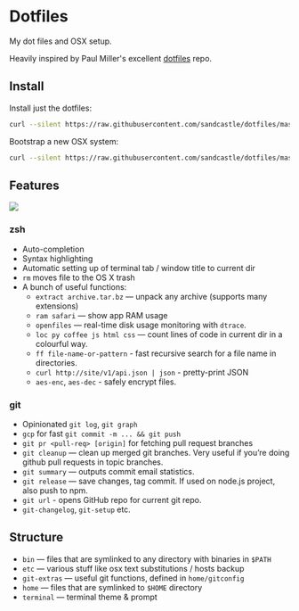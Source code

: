 # Dotfiles
My dot files and OSX setup.

Heavily inspired by Paul Miller's excellent [dotfiles](https://github.com/paulmillr/dotfiles) repo.


## Install

Install just the dotfiles:

```bash
curl --silent https://raw.githubusercontent.com/sandcastle/dotfiles/master/install.sh | sh
```

Bootstrap a new OSX system:

```bash
curl --silent https://raw.githubusercontent.com/sandcastle/dotfiles/master/bootstrap-osx.sh | sh
```


## Features

![](https://cloud.githubusercontent.com/assets/574696/3210643/80f11554-eed7-11e3-8c8f-5509bc304fc7.png)

### zsh

* Auto-completion
* Syntax highlighting
* Automatic setting up of terminal tab / window title to current dir
* `rm` moves file to the OS X trash
* A bunch of useful functions:
    * `extract archive.tar.bz` — unpack any archive (supports many extensions)
    * `ram safari` — show app RAM usage
    * `openfiles` — real-time disk usage monitoring with `dtrace`.
    * `loc py coffee js html css` — count lines of code in current dir in a colourful way.
    * `ff file-name-or-pattern` - fast recursive search for a file name in directories.
    * `curl http://site/v1/api.json | json` - pretty-print JSON
    * `aes-enc`, `aes-dec` - safely encrypt files.

### git

* Opinionated `git log`, `git graph`
* `gcp` for fast `git commit -m ... && git push`
* `git pr <pull-req> [origin]` for fetching pull request branches
* `git cleanup` — clean up merged git branches. Very useful if you’re doing github pull requests in topic branches.
* `git summary` — outputs commit email statistics.
* `git release` — save changes, tag commit. If used on node.js project, also push to npm.
* `git url` - opens GitHub repo for current git repo.
* `git-changelog`, `git-setup` etc.


## Structure

* `bin` — files that are symlinked to any directory with binaries in `$PATH`
* `etc` — various stuff like osx text substitutions / hosts backup
* `git-extras` — useful git functions, defined in `home/gitconfig`
* `home` — files that are symlinked to `$HOME` directory
* `terminal` — terminal theme & prompt
